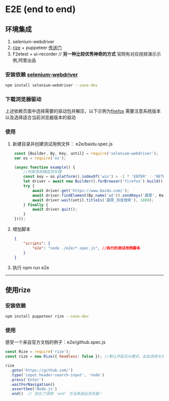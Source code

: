 # E2E (end to end) 

## 环境集成
1. selenium-webdriver 
2. [rize](https://rize.js.org/zh-CN/) + puppeteer [传送门](#使用rize)
3. F2etest + ui-recorder // **另一种比较优秀神奇的方式** 官网有对应视频演示示例,阿里出品


### 安装依赖 [selenium-webdriver](https://www.npmjs.com/package/selenium-webdriver)
```bash
npm install selenium-webdriver --save-dev 
```
### 下载浏览器驱动
上述依赖页面中选择需要的驱动包并解压，以下示例为[firefox](https://github.com/mozilla/geckodriver/releases/)
需要注意系统版本以及选择适合当前浏览器版本的驱动

### 使用
1. 新建目录并创建测试用例文件： e2e/baidu.spec.js
```js
    const {Builder, By, Key, until} = require('selenium-webdriver');
    var os = require('os');

    (async function example() {
        //判断系统确定回车键
        const key = os.platform().indexOf('win') > -1 ? 'ENTER' : 'RETURN';
        let driver = await new Builder().forBrowser('firefox').build();
        try {
            await driver.get('https://www.baidu.com/');
            await driver.findElement(By.name('wd')).sendKeys('霹雳', Key[key]);
            await driver.wait(until.titleIs('霹雳_百度搜索'), 1000);
        } finally {
            await driver.quit();
        }
    })();
```
2. 增加脚本
```json
    {
        "scripts": {
            "e2e": "node ./e2e/*.spec.js", //执行的测试用例脚本
        }
    }
```

3. 执行 npm run e2e

---

## 使用rize
### 安装依赖 
```bash
npm install puppeteer rize --save-dev 
```

### 使用
感受一个来自官方文档的例子：e2e/github.spec.js
```js
const Rize = require('rize');
const rize = new Rize({ headless: false }); //默认开启无头模式，此处选择关闭

rize
  .goto('https://github.com/')
  .type('input.header-search-input', 'node')
  .press('Enter')
  .waitForNavigation()
  .assertSee('Node.js')
  .end()  // 别忘了调用 `end` 方法来退出浏览器！
```
